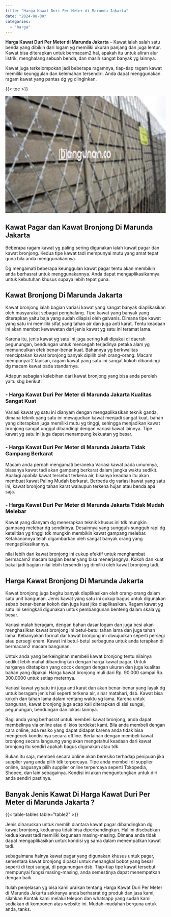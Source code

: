 ```yaml
---
title: "Harga Kawat Duri Per Meter di Marunda Jakarta"
date: "2024-08-08"
categories: 
  - "harga"
---
```


**Harga Kawat Duri Per Meter di Marunda Jakarta** – Kawat ialah salah satu benda yang dibikin dari logam yg memiliki ukuran panjang dan juga lentur. Kawat bisa diterapkan untuk bermacam2 hal, apakah itu untuk aliran alur listrik, menghalang sebuah benda, dan masih sangat banyak yg lainnya.

Kawat juga terkelompokan jadi beberapa ragamnya, tiap-tiap ragam kawat memiliki keunggulan dan kelemahan tersendiri. Anda dapat menggunakan ragam kawat yang pantas dg yg diinginkan.

{{< toc >}}

![Harga Kawat Duri Per Meter di Marunda Jakarta](/images/jual-kawat-murah34.png)

## Kawat Pagar dan Kawat Bronjong Di Marunda Jakarta

Beberapa ragam kawat yg paling sering digunakan ialah kawat pagar dan kawat bronjong. Kedua tipe kawat tadi mempunyai mutu yang amat tepat guna bila anda menggunakannya.

Dg mengamati beberapa keunggulan kawat pagar tentu akan membikin anda berhasrat untuk menggunakannya. Anda dapat mengaplikasikannya untuk kebutuhan khusus supaya lebih tepat guna.

## Kawat Bronjong Di Marunda Jakarta

Kawat bronjong ialah bagian variasi kawat yang sangat banyak diaplikasikan oleh masyarakat sebagai penghalang. Tipe kawat yang banyak yang diterapkan yaitu baja yang sudah dilapisi oleh galvanis. Dimana tipe kawat yang satu ini memiliki sifat yang tahan air dan juga anti karat. Tentu keadaan ini akan membat kewawetan dari jenis kawat yg satu ini teramat lama.

Karena itu, jenis kawat yg satu ini juga sering kali dipakai di daerah pegunungan, bendungan untuk mencegah terjadinya petaka alam yg memunculkan efek benar-benar kuat. Bahannya yg berkwalitas menciptakan kawat bronjong banyak dipilih oleh orang-orang. Macam mempunyai 2 lapisan, ragam kawat yang satu ini sangat kokoh dibandingi dg macam kawat pada standarnya.

Adapun sebagian kelebihan dari kawat bronjong yang bisa anda peroleh yaitu sbg berikut:

### \- Harga Kawat Duri Per Meter di Marunda Jakarta Kualitas Sangat Kuat

Variasi kawat yg satu ini dianyam dengan mengaplikasikan teknik ganda, dimana teknik yang satu ini mewujudkan kawat menjadi sangat kuat. bahan yang diterapkan juga memiliki mutu yg tinggi, sehingga menjadikan kawat bronjong sangat unggul dibandingi dengan variasi kawat lainnya. Tipe kawat yg satu ini juga dapat menampung kekuatan yg besar.

### \- Harga Kawat Duri Per Meter di Marunda Jakarta Tidak Gampang Berkarat

Macam anda pernah mengamati beraneka Variasi kawat pada umumnya, biasanya kawat tadi akan gampang berkarat dalam jangka waktu sedikit. Apalagi apabila kawat tersebut terkena air, bisanya keadaan itu akan membuat kawat Paling Mudah berkarat. Berbeda dg variasi kawat yang satu ini, kawat bronjong tahan karat walaupun terkena hujan atau benda apa saja.

### \- Harga Kawat Duri Per Meter di Marunda Jakarta Tidak Mudah Melebar

Kawat yang dianyam dg menerapkan teknik khusus ini tdk mungkin gampang melebar dg sendirinya. Desainnya yang sungguh-sungguh rapi dg ketelitian yg tinggi tdk mungkin membikin kawat gampang melebar. Ketahanannya telah digambarkan oleh sangat banyak orang yang mengaplikasikannya.

nilai lebih dari kawat bronjong ini cukup efektif untuk menghambat bermacam2 macam bagian besar yang bisa menerjangnya. Kokoh dan kuat bakal jadi bagian nilai lebih tersendiri yg dimiliki oleh kawat bronjong tadi.

## Harga Kawat Bronjong Di Marunda Jakarta

Kawat bronjong juga begitu banyak diaplikasikan oleh orang-orang dalam satu unit bangunan. Jenis kawat yang satu ini cukup bagus untuk digunakan sebab benar-benar kokoh dan juga kuat jika diaplikasikan. Ragam kawat yg satu ini seringkali digunakan untuk pembangunan benteng dalam skala yg besar.

Variasi malah beragam, dengan bahan dasar logam dan juga besi akan menghasilkan kawat bronjong ini betul-betul tahan lama dan juga tahan lama. Kebanyakan format dar kawat bronjong ini diwujudkan seperti persegi atau persegi enam. Kawat ini betul-betul serbaguna untuk anda terapkan di bermacam2 macam bangunan.

Untuk anda yang berkeinginan membeli kawat bronjong tentu nilainya sedikit lebih mahal dibandingkan dengan harga kawat pagar. Untuk harganya ditetapkan yang cocok dengan dengan ukuran dan juga kualitas bahan yang dipakai. Harga kawat bronjong muli dari Rp. 90.000 sampai Rp. 300.0000 untuk setiap meternya.

Variasi kawat yg satu ini juga anti karat dan akan benar-benar yang layak dg untuk beragam jenis hal seperti terkena air, sinar matahari, dsb. Kawat bisa kokoh dan tahan lama dalam rentang waktu yg lama. Karena untuk bangunan, kawat bronjong juga acap kali diterapkan di sisi sungai, pegunungan, bendungan dan lokasi lainnya.

Bagi anda yang berhasrat untuk membeli kawat bronjong, anda dapat membelinya via online atau di kios terdekat kami. Bila anda membeli dengan cara online, ada resiko yang dapat didapat karena anda tidak bisa mengecek kondisinya secara offline. Berlainan dengan membeli kawat bronjong secara langsung yang akan mengetahui keadaan dari kawat bronjong itu sendiri apakah bagus digunakan atau tdk.

Bukan itu saja, membeli secara online akan beresiko terhadap penipuan jika supplier yang anda pilih tdk terpercaya. Tipe anda membeli di supplier online, bagusnya pilih supplier online terpercaya seperti Tokopedia, Shopee, dan lain sebagainya. Kondisi ini akan menguntungkan untuk diri anda sendiri pastinya.

## Banyak Jenis Kawat Di Harga Kawat Duri Per Meter di Marunda Jakarta ?

{{< table-tables table="table2" >}}

Jenis diharuskan untuk memlih diantara kawat pagar dibandingkan dg kawat bronjong, keduanya tidak bisa diperbandingkan. Hal ini disebabkan kedua kawat tadi memiliki kegunaan masing-masing. Dimana anda tidak dapat mengaplikasikan untuk kondisi yg sama dalam menempatkan kawat tadi.

sebagaimana halnya kawat pagar yang digunakan khusus untuk pagar, sementara kawat bronjong dipakai untuk menangkal bobot yang besar seperti di tepi sungai, di pegunungan dsb. Tiap-tiap tipe kawat tersebut mempunyai fungsi masing-masing, anda semestinya dapat menempatkan dengan baik.

Itulah penjelasan yg bisa kami uraikan tentang Harga Kawat Duri Per Meter di Marunda Jakarta sekiranya anda berhasrat dg produk dan jasa kami, silahkan Kontak kami melalui telepon dan whatsapp yang sudah kami sediakan di komponen atas website ini. Mudah-mudahan berguna untuk anda, tanks.
